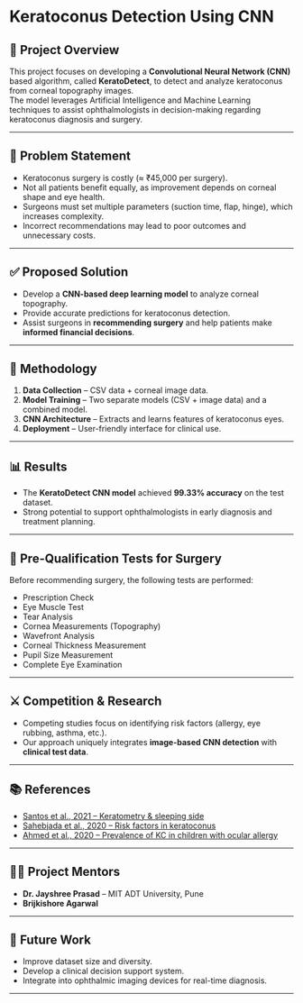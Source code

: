 # Keratoconus Detection Using CNN  

## 📌 Project Overview  
This project focuses on developing a **Convolutional Neural Network (CNN)** based algorithm, called **KeratoDetect**, to detect and analyze keratoconus from corneal topography images.  
The model leverages Artificial Intelligence and Machine Learning techniques to assist ophthalmologists in decision-making regarding keratoconus diagnosis and surgery.  

---

## 🎯 Problem Statement  
- Keratoconus surgery is costly (≈ ₹45,000 per surgery).  
- Not all patients benefit equally, as improvement depends on corneal shape and eye health.  
- Surgeons must set multiple parameters (suction time, flap, hinge), which increases complexity.  
- Incorrect recommendations may lead to poor outcomes and unnecessary costs.  

---

## ✅ Proposed Solution  
- Develop a **CNN-based deep learning model** to analyze corneal topography.  
- Provide accurate predictions for keratoconus detection.  
- Assist surgeons in **recommending surgery** and help patients make **informed financial decisions**.  

---

## 🔬 Methodology  
1. **Data Collection** – CSV data + corneal image data.  
2. **Model Training** – Two separate models (CSV + image data) and a combined model.  
3. **CNN Architecture** – Extracts and learns features of keratoconus eyes.  
4. **Deployment** – User-friendly interface for clinical use.  

---

## 📊 Results  
- The **KeratoDetect CNN model** achieved **99.33% accuracy** on the test dataset.  
- Strong potential to support ophthalmologists in early diagnosis and treatment planning.  

---

## 🧪 Pre-Qualification Tests for Surgery  
Before recommending surgery, the following tests are performed:  
- Prescription Check  
- Eye Muscle Test  
- Tear Analysis  
- Cornea Measurements (Topography)  
- Wavefront Analysis  
- Corneal Thickness Measurement  
- Pupil Size Measurement  
- Complete Eye Examination  

---

## ⚔️ Competition & Research  
- Competing studies focus on identifying risk factors (allergy, eye rubbing, asthma, etc.).  
- Our approach uniquely integrates **image-based CNN detection** with **clinical test data**.  

---

## 📚 References  
- [Santos et al., 2021 – Keratometry & sleeping side](https://link.springer.com/article/10.1007/s10995-021-03165-9)  
- [Sahebjada et al., 2020 – Risk factors in keratoconus](https://link.springer.com/article/10.1007/s10792-020-01644-6)  
- [Ahmed et al., 2020 – Prevalence of KC in children with ocular allergy](https://bmccancer.biomedcentral.com/articles/10.1186/s12885-019-6451-1)  

---

## 👨‍🏫 Project Mentors  
- **Dr. Jayshree Prasad** – MIT ADT University, Pune  
- **Brijkishore Agarwal**  

---

## 🚀 Future Work  
- Improve dataset size and diversity.  
- Develop a clinical decision support system.  
- Integrate into ophthalmic imaging devices for real-time diagnosis.  

---
